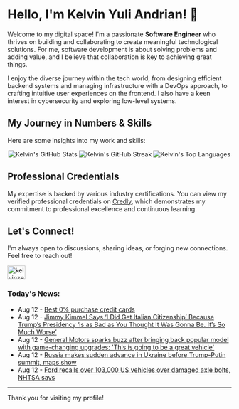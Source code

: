# Hello, I'm Kelvin Yuli Andrian! 👋

Welcome to my digital space! I'm a passionate **Software Engineer** who thrives on building and collaborating to create meaningful technological solutions. For me, software development is about solving problems and adding value, and I believe that collaboration is key to achieving great things.

I enjoy the diverse journey within the tech world, from designing efficient backend systems and managing infrastructure with a DevOps approach, to crafting intuitive user experiences on the frontend. I also have a keen interest in cybersecurity and exploring low-level systems.

## My Journey in Numbers & Skills

Here are some insights into my work and skills:

<p align="center">
  <img src="https://github-readme-stats.vercel.app/api?username=kelvinzer0&show_icons=true&theme=radical" alt="Kelvin's GitHub Stats" />
  <img src="https://github-readme-streak-stats.herokuapp.com/?user=kelvinzer0&theme=radical" alt="Kelvin's GitHub Streak" />
  <img src="https://github-readme-stats.vercel.app/api/top-langs/?username=kelvinzer0&layout=compact&theme=radical" alt="Kelvin's Top Languages" />
</p>

## Professional Credentials

My expertise is backed by various industry certifications. You can view my verified professional credentials on [Credly](https://www.credly.com/users/kelvin-yuli-andrian/badges), which demonstrates my commitment to professional excellence and continuous learning.

## Let's Connect!

I'm always open to discussions, sharing ideas, or forging new connections. Feel free to reach out!

<p align="left">
    <a href="https://linkedin.com/in/kelvinzero" target="blank"><img align="center" src="https://cdn.jsdelivr.net/npm/simple-icons@3.0.1/icons/linkedin.svg" alt="kelvinzero" height="30" width="40" /></a>
</p>

### Today's News:

<!-- feed start -->
- Aug 12 - [Best 0% purchase credit cards](https://uk.finance.yahoo.com/news/purchase-credit-card-deals-141712104.html)
- Aug 12 - [Jimmy Kimmel Says ‘I Did Get Italian Citizenship’ Because Trump’s Presidency ‘Is as Bad as You Thought It Was Gonna Be. It’s So Much Worse’](https://www.yahoo.com/entertainment/articles/jimmy-kimmel-says-did-italian-124336947.html)
- Aug 12 - [General Motors sparks buzz after bringing back popular model with game-changing upgrades: 'This is going to be a great vehicle'](https://autos.yahoo.com/articles/general-motors-sparks-buzz-bringing-091500135.html)
- Aug 12 - [Russia makes sudden advance in Ukraine before Trump-Putin summit, maps show](https://www.yahoo.com/news/articles/russian-forces-sudden-thrust-eastern-084252057.html)
- Aug 12 - [Ford recalls over 103,000 US vehicles over damaged axle bolts, NHTSA says](https://autos.yahoo.com/articles/ford-recall-over-103-000-072140031.html)
<!-- feed end -->

---

Thank you for visiting my profile!